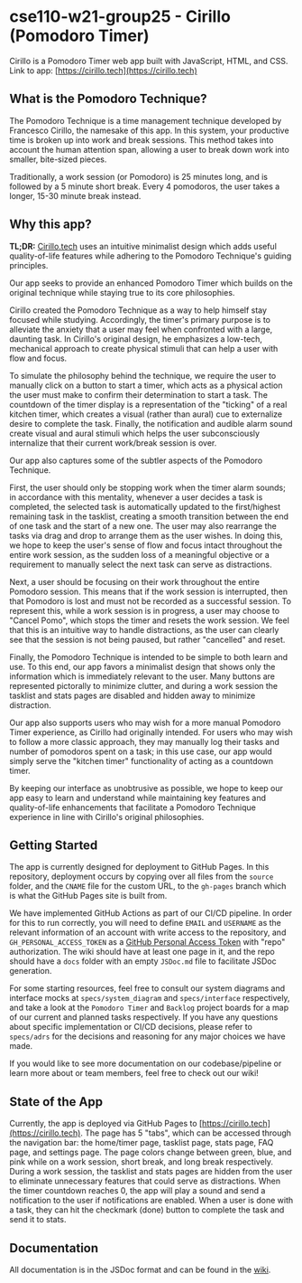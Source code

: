 # cse110-w21-group25 - Cirillo (Pomodoro Timer)

Cirillo is a Pomodoro Timer web app built with JavaScript, HTML, and CSS. Link to app: [https://cirillo.tech](https://cirillo.tech)

## What is the Pomodoro Technique?

The Pomodoro Technique is a time management technique developed by Francesco Cirillo, the namesake of this app. In this system, your productive time is broken up into work and break sessions. This method takes into account the human attention span, allowing a user to break down work into smaller, bite-sized pieces.

Traditionally, a work session (or Pomodoro) is 25 minutes long, and is followed by a 5 minute short break. Every 4 pomodoros, the user takes a longer, 15-30 minute break instead.

## Why this app?

**TL;DR:** [Cirillo.tech](https://cirillo.tech) uses an intuitive minimalist design which adds useful quality-of-life features while adhering to the Pomodoro Technique's guiding principles.

Our app seeks to provide an enhanced Pomodoro Timer which builds on the original technique while staying true to its core philosophies.

Cirillo created the Pomodoro Technique as a way to help himself stay focused while studying. Accordingly, the timer's primary purpose is to alleviate the anxiety that a user may feel when confronted with a large, daunting task.
In Cirillo's original design, he emphasizes a low-tech, mechanical approach to create physical stimuli that can help a user with flow and focus.

To simulate the philosophy behind the technique, we require the user to manually click on a button to start a timer, which acts as a physical action the user must make to confirm their determination to start a task.
The countdown of the timer display is a representation of the "ticking" of a real kitchen timer, which creates a visual (rather than aural) cue to externalize desire to complete the task.
Finally, the notification and audible alarm sound create visual and aural stimuli which helps the user subconsciously internalize that their current work/break session is over.

Our app also captures some of the subtler aspects of the Pomodoro Technique.

First, the user should only be stopping work when the timer alarm sounds; in accordance with this mentality, whenever a user decides a task is completed, the selected task is automatically updated to the first/highest remaining task in the tasklist, creating a smooth transition between the end of one task and the start of a new one.
The user may also rearrange the tasks via drag and drop to arrange them as the user wishes.
In doing this, we hope to keep the user's sense of flow and focus intact throughout the entire work session, as the sudden loss of a meaningful objective or a requirement to manually select the next task can serve as distractions.

Next, a user should be focusing on their work throughout the entire Pomodoro session. This means that if the work session is interrupted, then that Pomodoro is lost and must not be recorded as a successful session.
To represent this, while a work session is in progress, a user may choose to "Cancel Pomo", which stops the timer and resets the work session. We feel that this is an intuitive way to handle distractions, as the user can clearly see that the session is not being paused, but rather "cancelled" and reset.

Finally, the Pomodoro Technique is intended to be simple to both learn and use. To this end, our app favors a minimalist design that shows only the information which is immediately relevant to the user. Many buttons are represented pictorally to minimize clutter, and during a work session the tasklist and stats pages are disabled and hidden away to minimize distraction.

Our app also supports users who may wish for a more manual Pomodoro Timer experience, as Cirillo had originally intended. For users who may wish to follow a more classic approach, they may manually log their tasks and number of pomodoros spent on a task; in this use case, our app would simply serve the "kitchen timer" functionality of acting as a countdown timer.

By keeping our interface as unobtrusive as possible, we hope to keep our app easy to learn and understand while maintaining key features and quality-of-life enhancements that facilitate a Pomodoro Technique experience in line with Cirillo's original philosophies.

## Getting Started

The app is currently designed for deployment to GitHub Pages. In this repository, deployment occurs by copying over all files from the `source` folder, and the `CNAME` file for the custom URL, to the `gh-pages` branch which is what the GitHub Pages site is built from.

We have implemented GitHub Actions as part of our CI/CD pipeline.
In order for this to run correctly, you will need to define `EMAIL` and `USERNAME` as the relevant information of an account with write access to the repository, and `GH_PERSONAL_ACCESS_TOKEN` as a [GitHub Personal Access Token](https://docs.github.com/en/github/authenticating-to-github/creating-a-personal-access-token) with "repo" authorization.
The wiki should have at least one page in it, and the repo should have a `docs` folder with an empty `JSDoc.md` file to facilitate JSDoc generation.

For some starting resources, feel free to consult our system diagrams and interface mocks at `specs/system_diagram` and `specs/interface` respectively, and take a look at the `Pomodoro Timer` and `Backlog` project boards for a map of our current and planned tasks respectively.
If you have any questions about specific implementation or CI/CD decisions, please refer to `specs/adrs` for the decisions and reasoning for any major choices we have made.

If you would like to see more documentation on our codebase/pipeline or learn more about or team members, feel free to check out our wiki!

## State of the App

Currently, the app is deployed via GitHub Pages to [https://cirillo.tech](https://cirillo.tech). The page has 5 "tabs", which can be accessed through the navigation bar: the home/timer page, tasklist page, stats page, FAQ page, and settings page.
The page colors change between green, blue, and pink while on a work session, short break, and long break respectively.
During a work session, the tasklist and stats pages are hidden from the user to eliminate unnecessary features that could serve as distractions.
When the timer countdown reaches 0, the app will play a sound and send a notification to the user if notifications are enabled.
When a user is done with a task, they can hit the checkmark (done) button to complete the task and send it to stats.

## Documentation

All documentation is in the JSDoc format and can be found in the [wiki](https://github.com/esong165/cse110-w21-group25/wiki/JSDoc).
